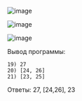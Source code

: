 ![image](https://github.com/user-attachments/assets/b229ab57-88ab-4003-b857-b0dc3e74a4c9)

![image](https://github.com/user-attachments/assets/2fc243c9-7dc5-41a8-bbf5-12e297e643fb)

![image](https://github.com/user-attachments/assets/c55c40f0-4243-4df6-b27b-249d5e47663f)

Вывод программы:
```output
19) 27
20) [24, 26]
21) [23, 25]
```
Ответы: 27, [24,26], 23
